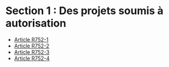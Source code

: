 # Section 1 : Des projets soumis à autorisation

- [Article R752-1](article-r752-1.md)
- [Article R752-2](article-r752-2.md)
- [Article R752-3](article-r752-3.md)
- [Article R752-4](article-r752-4.md)
